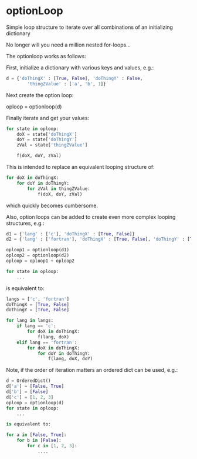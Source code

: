 # optionLoop
Simple loop structure to iterate over all combinations of an initializing dictionary

No longer will you need a million nested for-loops...

The optionloop works as follows:

First, initialize a dictionary with various keys and values, e.g.:

```python
d = {'doThingX' : [True, False], 'doThingY' : False,
		'thingZValue' : ['a', 'b', 1]}
```

Next create the option loop:

oploop = optionloop(d)

Finally iterate and get your values:

```python
for state in oploop:
	doX = state['doThingX']
	doY = state['doThingY']
	zVal = state['thingZValue']

	f(doX, doY, zVal)
```

This is intended to replace an equivalent looping structure of:

```python
for doX in doThingX:
	for doY in doThingY:
		for zVal in thingZValue:
			f(doX, doY, zVal)
```

which quickly becomes cumbersome.

Also, option loops can be added to create even more complex looping structures, e.g.:

```python
d1 = {'lang' : ['c'], 'doThingX' : [True, False]}
d2 = {'lang' : ['fortran'], 'doThingX' : [True, False], 'doThingY' : [True, False]}

oploop1 = optionloop(d1)
oploop2 = optionloop(d2)
oploop = oploop1 + oploop2

for state in oploop:
	...
```

is equivalent to:

```python
langs = ['c', 'fortran']
doThingX = [True, False]
doThingY = [True, False]

for lang in langs:
	if lang == 'c':
		for doX in doThingX:
			f(lang, doX)
	elif lang == 'fortran':
		for doX in doThingX:
			for doY in doThingY:
				f(lang, doX, doY)
```

Note, if the order of iteration matters an ordered dict can be used, e.g.:

```python
d = OrderedDict()
d['a'] = [False, True]
d['b'] = [False]
d['c'] = [1, 2, 3]
oploop = optionloop(d)
for state in oploop:
	...

is equivalent to:

for a in [False, True]:
	for b in [False]:
		for c in [1, 2, 3]:
			....
```
